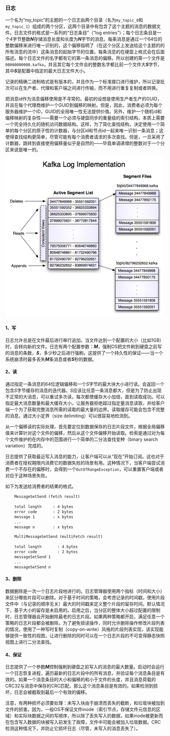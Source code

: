 ### 日志

一个名为“my_topic”的主题的一个日志由两个目录（名为`my_topic_0`和`my_topic_1`）组成的两个分区，这两个目录中有包含了这个主题的消息的数据文件。日志文件的格式是一系列的“日志条目”（“log entries”）；每个日志条目是一个4字节整数***N***存储消息长度和长度为***N***字节的消息。每条消息是通过一个64位的整数偏移来进行唯一识别的，这个偏移指明了（在这个分区上发送给这个主题的的所有消息的流中）这条消息的起始字节的位置。每条消息的在硬盘上格式会在后面描述。每个日志文件的名字都有它的第一条消息的偏移。所以创建的第一个文件是`00000000000.kafka`，并且其它每个文件会的整数名字都比前一个文件大***S***字节，其中***S***是配置中指定的最大日志文件大小。

记录的精确二进制格式是有版本的，并且作为一个标准接口进行维护，所以记录批次可以在生产者、代理和客户端之间进行传输，而不用进行重复复制或者转换。

把消息id作为消息偏移使用是不寻常的。最初的设想是使用生产者生产的GUID，并且在每个代理商维护一个GUID到偏移的映射。但是，因此，消费者必须为每个服务器维护一个ID，GUID的全局唯一性无法提供价值。另外，维护一个随机id和偏移映射的复杂性——需要一个必须与硬盘同步的重量级的索引结构，本质上需要一个完全持久化的随机访问数据结构。这样，为了简化查找结构，决定使用一个简单的每个分区的原子性的计数器，与分区id和节点id一起来唯一识别一条消息；这使得查找结构更简单，尽管可能有每个消费者请求的多次查找。但是，一旦采用了计数器，跳转到直接使用偏移量似乎是自然的——毕竟单调递增的整数对于一个分区来说是唯一的。

![img](/assets/kafka_log.png)

#### 1、写

日志允许总是在文件最后进行串行追加。当文件达到一个配置的大小（比如1GB）时，会转向新的文件。日志有两个配置参数：***M***，强制OS把文件刷到硬盘之前写的消息的条数，***S***，多少秒之后进行强刷。这提供了一个持久性的保证——当一个系统崩溃时最多丢失***M***条消息或者***S***秒的数据。

#### 2、读

通过指定一条消息的64位逻辑偏移和一个*S*字节的最大块大小进行读。会返回一个包含*S*字节缓存的消息的迭代器。*S*应该比任意一条消息都大，但是为了防止出现不正常的大消息，可以重试多次读，每次都使缓存大小加倍，直到读取成功。可以指定最大消息数量和最大缓存大小，让服务器拒绝超过指定量消息读取，并给客户端一个为了获取完整消息所需的读取的最大量的边界。读取缓存可能会包含不完整的消息，通过大小定界（size delimiting）可以很容易地检测到。

从一个偏移读的实际处理，首先要定位到数据保存的日志片段文件，根据全局偏移值来计算针对这个文件的偏移，然后从这个文件偏移开始读取。检索是通过对为每个文件维护的在内存中的范围进行一个简单的二分法查找变种（binary search variation）完成的。

日志提供了获取最近写入消息的能力，让客户端可以从“现在”开始订阅。这也对于消费者在授权期限内消费它的数据失败的场景有用。这种情况下，当客户端尝试消费一个不存在的偏移时，会得到一个`OutOfRangeException`，可以重置客户端或者对应于这种场景失败。

如下为发送给消费者的结果的格式。

```text
    MessageSetSend (fetch result)

    total length     : 4 bytes
    error code       : 2 bytes
    message 1        : x bytes
    ...
    message n        : x bytes
```

```text
    MultiMessageSetSend (multiFetch result)

    total length       : 4 bytes
    error code         : 2 bytes
    messageSetSend 1
    ...
    messageSetSend n
```

#### 3、删除

数据删除是一次一个日志片段地进行的。日志管理器使用两个指标（时间和大小）来区分哪些片段可以删除。对于基于时间的策略，会考虑记录的时间戳，使用片段文件中（与记录的顺序无关）最大的时间戳来定义整个片段的留存时间。默认情况下，基于大小的留存是未启用的。启用之后，当分区的整体大小超过配置的限制时，日志管理器会开始删除最老的日志片段。如果两种策略都开启，满足任意一个策略的日志片段都会被删除。为了避免锁读操作，同时允许删除操作修改片段列表的情况，使用了一种写时复制（copy-on-write）风格的片段列表实现，该实现能够提供一致性的视图，让进行删除的同时可以在一个日志片段的不可变得静态快照视图上进行二分法查找。

#### 4、保证

日志提供了一个参数***M***控制强刷到硬盘之前写入的消息的最大数量。启动时会运行一个日志恢复进程，遍历最新的日志片段中的所有消息，并验证每个消息条目是有效的。如果一个消息条目的大小和偏移的和小于文件的长度，并且消息荷载的CRC32与消息中保存的CRC匹配，那么这个消息条目是有效的。如果检测到损坏，日志会被截取到最后一个有效的偏移。

注意，有两种损坏必须要处理：未写入块由于崩溃而丢失的截断，和垃圾块被加到文件的损害。因为，一般OS不保证文件inode（索引节点，存储文件元信息的区域）和实际块数据之间的写顺序，所以除了丢失写入的数据，如果inode被更新而在包含写入数据的块被写入前发生了故障，文件中可能会被加入垃圾数据。CRC检测这种情况下，并防止它损坏日志（尽管，未写入的消息丢失了）。

